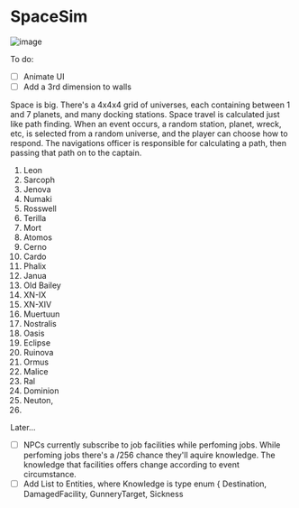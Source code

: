 # SpaceSim

![image](https://github.com/ThimbleFire/SpaceSim/assets/14812476/5d4e8c44-1746-4a81-b76a-d7b391440576)

To do:

* [ ] Animate UI
* [ ] Add a 3rd dimension to walls

Space is big. There's a 4x4x4 grid of universes, each containing between 1 and 7 planets, and many docking stations.
Space travel is calculated just like path finding. When an event occurs, a random station, planet, wreck, etc, is selected from a random universe, and the player can choose how to respond.
The navigations officer is responsible for calculating a path, then passing that path on to the captain.

1. Leon
2. Sarcoph
3. Jenova
4. Numaki
5. Rosswell
6. Terilla
7. Mort
8. Atomos
9. Cerno
10. Cardo
11. Phalix
12. Janua
13. Old Bailey
14. XN-IX
15. XN-XIV
16. Muertuun
17. Nostralis
18. Oasis
19. Eclipse
20. Ruinova
21. Ormus
22. Malice
23. Ral
24. Dominion
25. Neuton,
26. 


Later...

* [ ] NPCs currently subscribe to job facilities while perfoming jobs.
      While perfoming jobs there's a <rank>/256 chance they'll aquire knowledge.
      The knowledge that facilities offers change according to event circumstance.
* [ ] Add List<Knowledge> to Entities, where Knowledge is type enum { Destination, DamagedFacility, GunneryTarget, Sickness 
